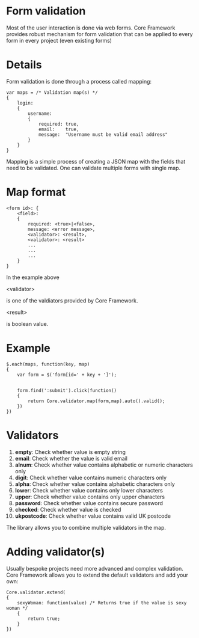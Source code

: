 # Form validation #

Most of the user interaction is done via web forms. Core Framework provides robust mechanism for form validation that can be applied to every form in every project (even existing forms)

# Details #

Form validation is done through a process called mapping:

```
var maps = /* Validation map(s) */
{
	login: 
	{
		username: 
		{
			required: true, 
			email: 	  true,
			message:  "Username must be valid email address"
		}
	}
}
```

Mapping is a simple process of creating a JSON map with the fields that need to be validated. One can validate multiple forms with single map.

# Map format #

```
<form id>: {
	<field>:
	{
		required: <true>|<false>,
		message: <error message>,
		<validator>: <result>,
		<validator>: <result>
		...
		...
		...
	}
}
```

In the example above 

&lt;validator&gt;

 is one of the valdiators provided by Core Framework. 

&lt;result&gt;

 is boolean value.

# Example #
```
$.each(maps, function(key, map)
{
	var form = $('form[id=' + key + ']');
	

	form.find(':submit').click(function()
	{
		return Core.validator.map(form,map).auto().valid();
	})
})
```

# Validators #
  1. **empty**:  Check whether value is empty string
  1. **email**:  Check whether the value is valid email
  1. **alnum**:  Check whether value contains alphabetic or numeric characters only
  1. **digit**:  Check whether value contains numeric characters only
  1. **alpha**:  Check whether value contains alphabetic characters only
  1. **lower**:  Check whether value contains only lower characters
  1. **upper**:  Check whether value contains only upper characters
  1. **password**: Check whether value contains secure password
  1. **checked**: Check whether value is checked
  1. **ukpostcode**: Check whether value contains valid UK postcode

The library allows you to combine multiple validators in the map.

# Adding validator(s) #

Usually bespoke projects need more advanced and complex validation. Core Framework allows you to extend the default validators and add your own:
```
Core.validator.extend(
{
	sexyWoman: function(value) /* Returns true if the value is sexy woman */
	{ 
		return true;
	}
})
```